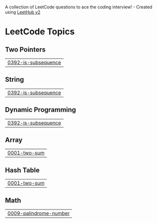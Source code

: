 A collection of LeetCode questions to ace the coding interview! - Created using [LeetHub v2](https://github.com/arunbhardwaj/LeetHub-2.0)
<!---LeetCode Topics Start-->
# LeetCode Topics
## Two Pointers
|  |
| ------- |
| [0392-is-subsequence](https://github.com/HarishaYerra/LeetCode-DSA/tree/master/0392-is-subsequence) |
## String
|  |
| ------- |
| [0392-is-subsequence](https://github.com/HarishaYerra/LeetCode-DSA/tree/master/0392-is-subsequence) |
## Dynamic Programming
|  |
| ------- |
| [0392-is-subsequence](https://github.com/HarishaYerra/LeetCode-DSA/tree/master/0392-is-subsequence) |
## Array
|  |
| ------- |
| [0001-two-sum](https://github.com/HarishaYerra/LeetCode-DSA/tree/master/0001-two-sum) |
## Hash Table
|  |
| ------- |
| [0001-two-sum](https://github.com/HarishaYerra/LeetCode-DSA/tree/master/0001-two-sum) |
## Math
|  |
| ------- |
| [0009-palindrome-number](https://github.com/HarishaYerra/LeetCode-DSA/tree/master/0009-palindrome-number) |
<!---LeetCode Topics End-->